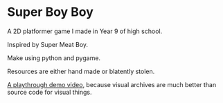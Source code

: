 # Super Boy Boy

A 2D platformer game I made in Year 9 of high school.

Inspired by Super Meat Boy.

Make using python and pygame.

Resources are either hand made or blatently stolen.


[A playthrough demo video](https://youtu.be/gGjgDWL3VS8), because visual archives are much better than source code for visual things.

